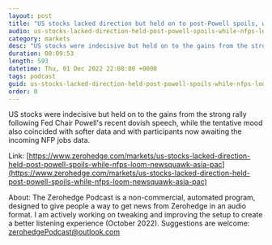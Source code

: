 ```yaml
---
layout: post
title: "US stocks lacked direction but held on to post-Powell spoils, while NFPs loom - Newsquawk Asia-Pac Market Open"
audio: us-stocks-lacked-direction-held-post-powell-spoils-while-nfps-loom-newsquawk-asia-pac-0
category: markets
desc: "US stocks were indecisive but held on to the gains from the strong rally following Fed Chair Powell's recent dovish speech, while the tentative mood also coincided with softer data and with participants now awaiting the incoming NFP jobs data."
duration: 00:09:53
length: 593
datetime: Thu, 01 Dec 2022 22:08:00 +0000
tags: podcast
guid: us-stocks-lacked-direction-held-post-powell-spoils-while-nfps-loom-newsquawk-asia-pac-0
order: 0
---
```

US stocks were indecisive but held on to the gains from the strong rally following Fed Chair Powell's recent dovish speech, while the tentative mood also coincided with softer data and with participants now awaiting the incoming NFP jobs data.

Link: [https://www.zerohedge.com/markets/us-stocks-lacked-direction-held-post-powell-spoils-while-nfps-loom-newsquawk-asia-pac](https://www.zerohedge.com/markets/us-stocks-lacked-direction-held-post-powell-spoils-while-nfps-loom-newsquawk-asia-pac)

About: The Zerohedge Podcast is a non-commercial, automated program, designed to give people a way to get news from Zerohedge in an audio format.  I am actively working on tweaking and improving the setup to create a better listening experience (October 2022).  Suggestions are welcome: [zerohedgePodcast@outlook.com](mailto:zerohedgePodcast@outlook.com)